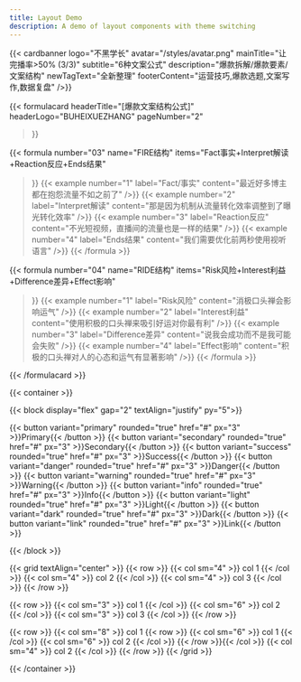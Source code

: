 ```yaml
---
title: Layout Demo
description: A demo of layout components with theme switching
---
```


{{< cardbanner
    logo="不黑学长"
    avatar="/styles/avatar.png"
    mainTitle="让完播率>50% (3/3)"
    subtitle="6种文案公式"
    description="爆款拆解/爆款要素/文案结构"
    newTagText="全新整理"
    footerContent="运营技巧,爆款选题,文案写作,数据复盘"
/>}}

{{< formulacard
headerTitle="[爆款文案结构公式]"
headerLogo="BUHEIXUEZHANG"
pageNumber="2"
>}}

{{< formula
number="03"
name="FIRE结构"
items="Fact事实+Interpret解读+Reaction反应+Ends结果"
>}}
{{< example number="1" label="Fact/事实" content="最近好多博主都在抱怨流量不如之前了" />}}
{{< example number="2" label="Interpret解读" content="那是因为机制从流量转化效率调整到了曝光转化效率" />}}
{{< example number="3" label="Reaction反应" content="不光短视频，直播间的流量也是一样的结果" />}}
{{< example number="4" label="Ends结果" content="我们需要优化前两秒使用视听语言" />}}
{{< /formula >}}

{{< formula
number="04"
name="RIDE结构"
items="Risk风险+Interest利益+Difference差异+Effect影响"
>}}
{{< example number="1" label="Risk风险" content="消极口头禅会影响运气" />}}
{{< example number="2" label="Interest利益" content="使用积极的口头禅来吸引好运对你最有利" />}}
{{< example number="3" label="Difference差异" content="说我会成功而不是我可能会失败" />}}
{{< example number="4" label="Effect影响" content="积极的口头禅对人的心态和运气有显著影响" />}}
{{< /formula >}}

{{< /formulacard >}}


{{< container >}}

{{< block display="flex" gap="2" textAlign="justify" py="5">}}

{{< button variant="primary" rounded="true" href="#" px="3" >}}Primary{{< /button >}} 
{{< button variant="secondary" rounded="true" href="#" px="3" >}}Secondary{{< /button >}} 
{{< button variant="success" rounded="true" href="#" px="3" >}}Success{{< /button >}} 
{{< button variant="danger" rounded="true" href="#" px="3" >}}Danger{{< /button >}}
{{< button variant="warning" rounded="true" href="#" px="3" >}}Warning{{< /button >}}
{{< button variant="info" rounded="true" href="#" px="3" >}}Info{{< /button >}}
{{< button variant="light" rounded="true" href="#" px="3" >}}Light{{< /button >}}
{{< button variant="dark" rounded="true" href="#" px="3" >}}Dark{{< /button >}}
{{< button variant="link" rounded="true" href="#" px="3" >}}Link{{< /button >}}

{{< /block >}}

{{< grid textAlign="center" >}}
{{< row >}}
{{< col sm="4" >}} col 1 {{< /col >}}
{{< col sm="4" >}} col 2 {{< /col >}}
{{< col sm="4" >}} col 3 {{< /col >}}
{{< /row >}}

{{< row >}}
{{< col sm="3" >}} col 1 {{< /col >}}
{{< col sm="6" >}} col 2 {{< /col >}}
{{< col sm="3" >}} col 3 {{< /col >}}
{{< /row >}}

{{< row >}}
{{< col sm="8" >}}
col 1
{{< row >}}
{{< col sm="6" >}} col 1 {{< /col >}}
{{< col sm="6" >}} col 2 {{< /col >}}
{{< /row >}}{{< /col >}}
{{< col sm="4" >}} col 2 {{< /col >}}
{{< /row >}}
{{< /grid >}}


{{< /container >}}